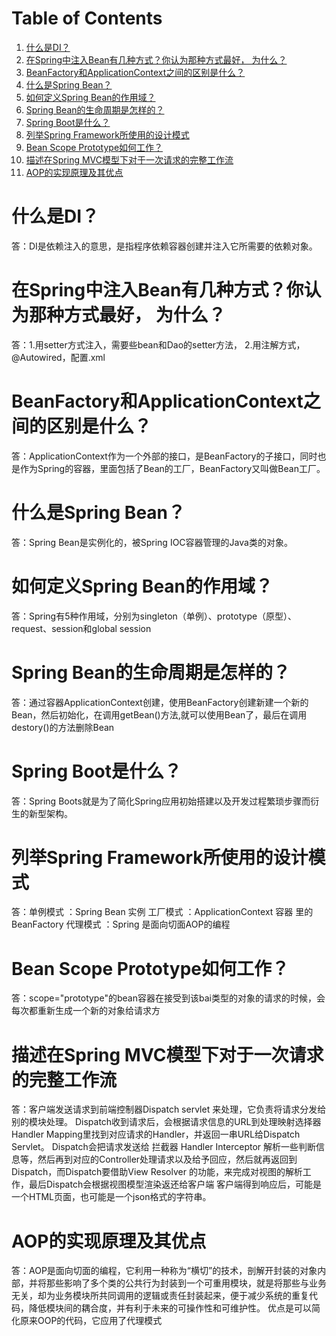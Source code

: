
# Table of Contents

1.  [什么是DI？](#orgf142cc7)
2.  [在Spring中注入Bean有几种方式？你认为那种方式最好， 为什么？](#org5fdb94b)
3.  [BeanFactory和ApplicationContext之间的区别是什么？](#org513de46)
4.  [什么是Spring Bean？](#orgcb14a18)
5.  [如何定义Spring Bean的作用域？](#org78cf737)
6.  [Spring Bean的生命周期是怎样的？](#org575c7bd)
7.  [Spring Boot是什么？](#org74af3dc)
8.  [列举Spring Framework所使用的设计模式](#org1d7859a)
9.  [Bean Scope Prototype如何工作？](#org05d6de8)
10. [描述在Spring MVC模型下对于一次请求的完整工作流](#org1663bef)
11. [AOP的实现原理及其优点](#org821b839)


<a id="orgf142cc7"></a>

# 什么是DI？
答：DI是依赖注入的意思，是指程序依赖容器创建并注入它所需要的依赖对象。

<a id="org5fdb94b"></a>

# 在Spring中注入Bean有几种方式？你认为那种方式最好， 为什么？
答：1.用setter方式注入，需要些bean和Dao的setter方法，
2.用注解方式，@Autowired，配置.xml


<a id="org513de46"></a>

# BeanFactory和ApplicationContext之间的区别是什么？
答：ApplicationContext作为一个外部的接口，是BeanFactory的子接口，同时也是作为Spring的容器，里面包括了Bean的工厂，BeanFactory又叫做Bean工厂。

<a id="orgcb14a18"></a>

# 什么是Spring Bean？
答：Spring Bean是实例化的，被Spring IOC容器管理的Java类的对象。

<a id="org78cf737"></a>

# 如何定义Spring Bean的作用域？
答：Spring有5种作用域，分别为singleton（单例）、prototype（原型）、request、session和global session


<a id="org575c7bd"></a>

# Spring Bean的生命周期是怎样的？
答：通过容器ApplicationContext创建，使用BeanFactory创建新建一个新的Bean，然后初始化，在调用getBean()方法,就可以使用Bean了，最后在调用destory()的方法删除Bean

<a id="org74af3dc"></a>

# Spring Boot是什么？
答：Spring Boots就是为了简化Spring应用初始搭建以及开发过程繁琐步骤而衍生的新型架构。

<a id="org1d7859a"></a>

# 列举Spring Framework所使用的设计模式
答：单例模式 ：Spring Bean 实例
        工厂模式 ：ApplicationContext 容器 里的 BeanFactory 
        代理模式 ：Spring 是面向切面AOP的编程

<a id="org05d6de8"></a>

# Bean Scope Prototype如何工作？
答：scope="prototype"的bean容器在接受到该bai类型的对象的请求的时候，会每次都重新生成一个新的对象给请求方

<a id="org1663bef"></a>

# 描述在Spring MVC模型下对于一次请求的完整工作流
答：客户端发送请求到前端控制器Dispatch servlet 来处理，它负责将请求分发给别的模块处理。
Dispatch收到请求后，会根据请求信息的URL到处理映射选择器Handler Mapping里找到对应请求的Handler，并返回一串URL给Dispatch Servlet。
Dispatch会把请求发送给 拦截器 Handler Interceptor 解析一些判断信息等，然后再到对应的Controller处理请求以及给予回应，然后就再返回到Dispatch，而Dispatch要借助View Resolver 的功能，来完成对视图的解析工作，最后Dispatch会根据视图模型渲染返还给客户端
客户端得到响应后，可能是一个HTML页面，也可能是一个json格式的字符串。

<a id="org821b839"></a>

# AOP的实现原理及其优点
答：AOP是面向切面的编程，它利用一种称为“横切”的技术，剖解开封装的对象内部，并将那些影响了多个类的公共行为封装到一个可重用模块，就是将那些与业务无关，却为业务模块所共同调用的逻辑或责任封装起来，便于减少系统的重复代码，降低模块间的耦合度，并有利于未来的可操作性和可维护性。
优点是可以简化原来OOP的代码，它应用了代理模式

